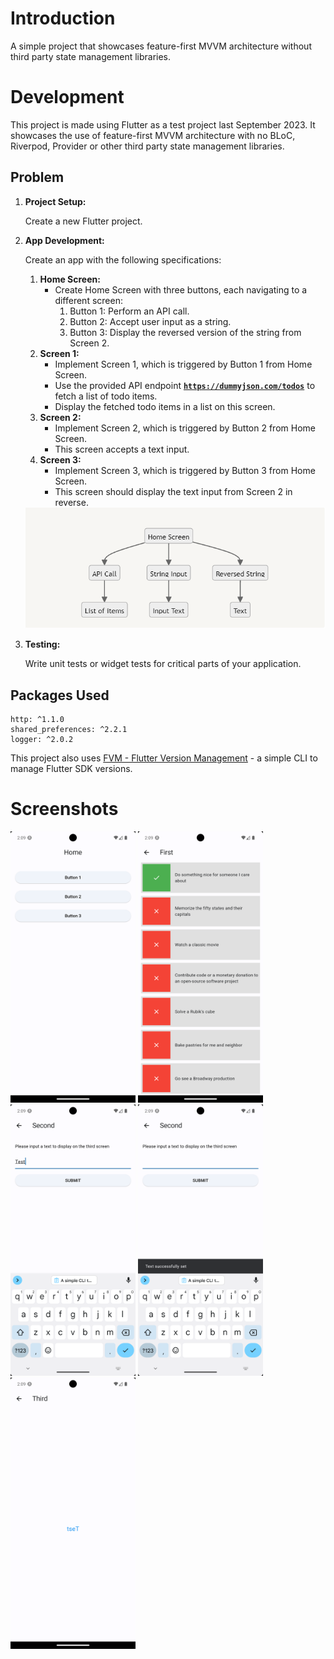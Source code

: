 # Introduction

A simple project that showcases feature-first MVVM architecture without third party state management libraries.

# Development

This project is made using Flutter as a test project last September 2023. It showcases the use of feature-first MVVM architecture with no BLoC, Riverpod, Provider or other third party state management libraries.

## Problem
1. **Project Setup:**

    Create a new Flutter project.

2. **App Development:**
    
    Create an app with the following specifications:
    
    1. **Home Screen:**
        - Create Home Screen with three buttons, each navigating to a different screen:
            1. Button 1: Perform an API call.
            2. Button 2: Accept user input as a string.
            3. Button 3: Display the reversed version of the string from Screen 2.
    2. **Screen 1:**
        - Implement Screen 1, which is triggered by Button 1 from Home Screen.
        - Use the provided API endpoint [**`https://dummyjson.com/todos`**](https://dummyjson.com/todos) to fetch a list of todo items.
        - Display the fetched todo items in a list on this screen.
    3. **Screen 2:**
        - Implement Screen 2, which is triggered by Button 2 from Home Screen.
        - This screen accepts a text input.
    4. **Screen 3:**
        - Implement Screen 3, which is triggered by Button 3 from Home Screen.
        - This screen should display the text input from Screen 2 in reverse.

    <img src="./screenshots/structure.png" alt="Structure" />

3. **Testing:**

    Write unit tests or widget tests for critical parts of your application.

## Packages Used
```
http: ^1.1.0
shared_preferences: ^2.2.1
logger: ^2.0.2
```

This project also uses [FVM - Flutter Version Management](https://fvm.app/) - a simple CLI to manage Flutter SDK versions.

# Screenshots

<img src="./screenshots/1.png" alt="Screenshot1" width="200"/> <img src="./screenshots/2.png" alt="Screenshot2" width="200"/> <img src="./screenshots/3.png" alt="Screenshot3" width="200"/> <img src="./screenshots/4.png" alt="Screenshot4" width="200"/> <img src="./screenshots/5.png" alt="Screenshot5" width="200"/>
